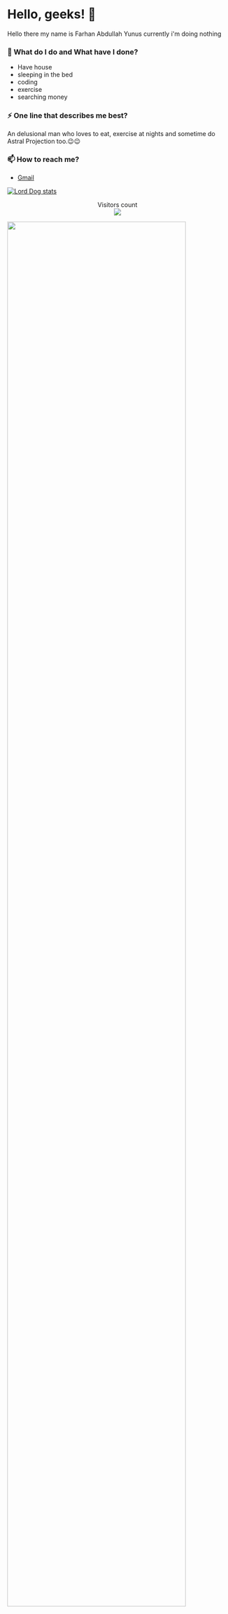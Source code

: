 # Hello, geeks! 👋


Hello there my name is Farhan Abdullah Yunus currently i'm doing nothing

### 🌱 What do I do and What have I done? 

- Have house
- sleeping in the bed
- coding
- exercise
- searching money


### ⚡ One line that describes me best? 
An delusional man who loves to eat, exercise at nights and sometime do Astral Projection too.😉😉

### 📫 How to reach me?
- [Gmail](gmail) 

[![Lord Dog stats](https://github-readme-stats.vercel.app/api?username=LordDog52)](https://github.com/LordDog52/About-me)


<p align="center"> 
  Visitors count<br>
  <img src="https://profile-counter.glitch.me/garimasingh128/count.svg" />
</p>

<img src="stats.gif" width="90%"><br/><br/>

***






